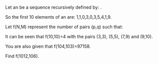 

Let an be a sequence recursively defined by: . 


So the first 10 elements of an are: 1,1,0,3,0,3,5,4,1,9.

Let f(N,M) represent the number of pairs (p,q) such that: 


It can be seen that f(10,10)=4 with the pairs (3,3), (5,5), (7,9) and (9,10).


You are also given that f(104,103)=97158.

Find f(1012,106).


